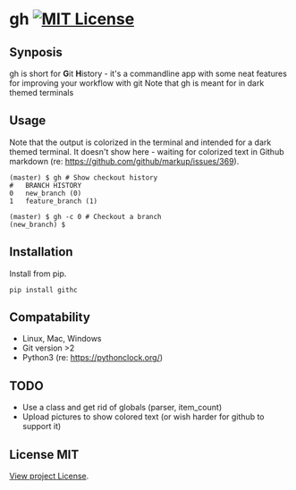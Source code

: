 # gh [![MIT License][license-badge]](LICENSE.md)

## Synposis
gh is short for **G**it **H**istory - it's a commandline app with some neat features for improving your workflow with git
Note that gh is meant for in dark themed terminals

## Usage
Note that the output is colorized in the terminal and intended for a dark themed terminal. It doesn't show here - waiting for colorized text in Github markdown (re: https://github.com/github/markup/issues/369).
```
(master) $ gh # Show checkout history
#   BRANCH HISTORY
0   new_branch (0)
1   feature_branch (1)

(master) $ gh -c 0 # Checkout a branch
(new_branch) $
```

## Installation
Install from pip.
```
pip install githc
```

## Compatability
- Linux, Mac, Windows
- Git version >2
- Python3 (re: https://pythonclock.org/)

## TODO
- Use a class and get rid of globals (parser, item_count)
- Upload pictures to show colored text (or wish harder for github to support it)

## License MIT
[View project License](LICENSE.md).

[license-badge]: https://img.shields.io/badge/license-MIT-007EC7.svg
